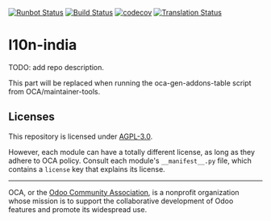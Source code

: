[![Runbot Status](https://runbot.odoo-community.org/runbot/badge/flat/197/15.0.svg)](https://runbot.odoo-community.org/runbot/repo/github-com-oca-l10n-india-197)
[![Build Status](https://travis-ci.com/OCA/l10n-india.svg?branch=15.0)](https://travis-ci.com/OCA/l10n-india)
[![codecov](https://codecov.io/gh/OCA/l10n-india/branch/15.0/graph/badge.svg)](https://codecov.io/gh/OCA/l10n-india)
[![Translation Status](https://translation.odoo-community.org/widgets/l10n-india-15-0/-/svg-badge.svg)](https://translation.odoo-community.org/engage/l10n-india-15-0/?utm_source=widget)

<!-- /!\ do not modify above this line -->

# l10n-india

TODO: add repo description.

<!-- /!\ do not modify below this line -->

<!-- prettier-ignore-start -->

[//]: # (addons)

This part will be replaced when running the oca-gen-addons-table script from OCA/maintainer-tools.

[//]: # (end addons)

<!-- prettier-ignore-end -->

## Licenses

This repository is licensed under [AGPL-3.0](LICENSE).

However, each module can have a totally different license, as long as they adhere to OCA
policy. Consult each module's `__manifest__.py` file, which contains a `license` key
that explains its license.

----

OCA, or the [Odoo Community Association](http://odoo-community.org/), is a nonprofit
organization whose mission is to support the collaborative development of Odoo features
and promote its widespread use.

